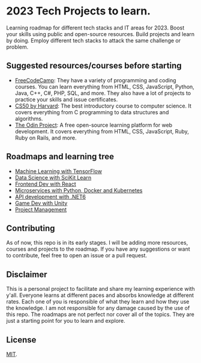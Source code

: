 # 2023 Tech Projects to learn.
Learning roadmap for different tech stacks and IT areas for 2023. Boost your skills using public and open-source resources. Build projects and learn by doing. Employ different tech stacks to attack the same challenge or problem. 

## Suggested resources/courses before starting
- [FreeCodeCamp](https://www.freecodecamp.org/): They have a variety of programming and coding courses. You can learn everything from HTML, CSS, JavaScript, Python, Java, C++, C#, PHP, SQL, and more. They also have a lot of projects to practice your skills and issue certificates.
- [CS50 by Harvard](https://cs50.harvard.edu/x/2022/): The best introductory course to computer science. It covers everything from C programming to data structures and algorithms. 
- [The Odin Project](https://www.theodinproject.com/): A free open-source learning platform for web development. It covers everything from HTML, CSS, JavaScript, Ruby, Ruby on Rails, and more.

## Roadmaps and learning tree
- [Machine Learning with TensorFlow](ML-TensorFlow)
- [Data Science with SciKit Learn](DS-Scikit)
- [Frontend Dev with React](FD-ReactTs)
- [Microservices with Python, Docker and Kubernetes](MS-PyDockK8)
- [API development with .NET6](API-dotnet)
- [Game Dev with Unity](GD-Unity)
- [Project Management](PM)

## Contributing
As of now, this repo is in its early stages. I will be adding more resources, courses and projects to the roadmap. If you have any suggestions or want to contribute, feel free to open an issue or a pull request.

## Disclaimer
This is a personal project to facilitate and share my learning experience with y'all. Everyone learns at different paces and absorbs knowledge at different rates. Each one of you is responsible of what they learn and how they use the knowledge. I am not responsible for any damage caused by the use of this repo. The roadmaps are not perfect nor cover all of the topics. They are just a starting point for you to learn and explore.

## License
[MIT](LICENSE.md).


